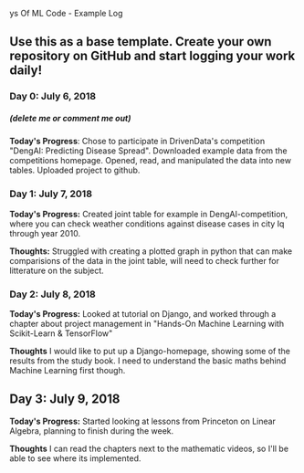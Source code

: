 ys Of ML Code - Example Log

## Use this as a base template. Create your own repository on GitHub and start logging your work daily!

### Day 0: July 6, 2018
##### (delete me or comment me out)

**Today's Progress**: Chose to participate in DrivenData's competition "DengAI: Predicting Disease Spread". Downloaded example  data from the competitions homepage. Opened, read,  and manipulated the data into new tables. Uploaded project to github.

### Day 1: July 7, 2018

**Today's Progress:** Created joint table for example in DengAI-competition, where you can check weather conditions against disease cases in city Iq through year 2010.

**Thoughts:** Struggled with creating a plotted graph in python that can make comparisions of the data in the joint table, will need to check further for litterature on the subject.

### Day 2: July 8, 2018

**Today's Progress:** Looked at tutorial on Django, and worked through a chapter about project management in "Hands-On Machine Learning with Scikit-Learn & TensorFlow"

**Thoughts** I would like to put up a Django-homepage, showing some of the results from the study book. I need to understand the basic maths behind Machine Learning first though.  

## Day 3: July 9, 2018

**Today's Progress:** Started looking at lessons from Princeton on Linear Algebra, planning to finish during the week.

**Thoughts** I can read the chapters next to the mathematic videos, so I'll be able to see where its implemented.
